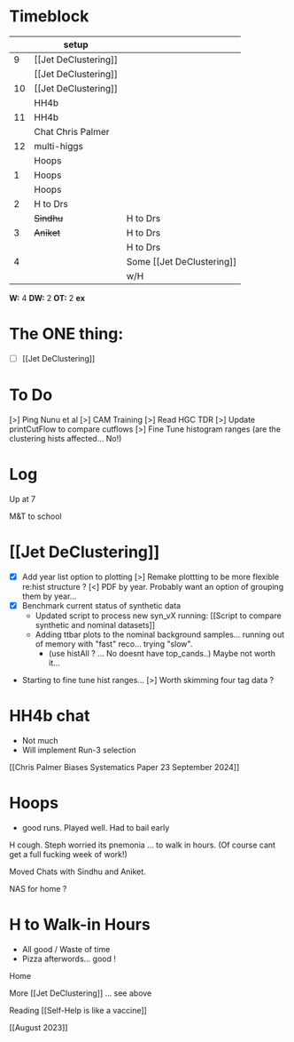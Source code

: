 # Timeblock

|     | setup                |                           |
| --- | -------------------- | ------------------------- |
| 9   | [[Jet DeClustering]] |                           |
|     | [[Jet DeClustering]] |                           |
| 10  | [[Jet DeClustering]] |                           |
|     | HH4b                 |                           |
| 11  | HH4b                 |                           |
|     | Chat Chris Palmer    |                           |
| 12  | multi-higgs          |                           |
|     | Hoops                |                           |
| 1   | Hoops                |                           |
|     | Hoops                |                           |
| 2   | H to Drs             |                           |
|     | ~~Sindhu~~           | H to Drs                  |
| 3   | ~~Aniket~~           | H to Drs                  |
|     |                      | H to Drs                  |
| 4   |                      | Some [[Jet DeClustering]] |
|     |                      | w/H                       |

**W:** 4 
**DW:** 2
**OT:** 2
**ex** 

# The ONE thing: 
- [ ] [[Jet DeClustering]]


# To Do
 [>] Ping Nunu et al
 [>] CAM Training
 [>] Read HGC TDR
 [>] Update printCutFlow to compare cutflows
 [>] Fine Tune histogram ranges (are the clustering hists affected... No!)


# Log

Up at 7 

M&T to school 

# [[Jet DeClustering]]
- [x] Add year list option to plotting
	[>] Remake plottting to be more flexible re:hist structure ? 
	[<] PDF by year. Probably want an option of grouping them by year...
- [x] Benchmark current status of synthetic data
	- Updated script to process new syn_vX running: 
		[[Script to compare synthetic and nominal datasets]]
	- Adding ttbar plots to the nominal background samples... running out of memory with "fast" reco... trying "slow".
		- (use histAll ? ... No doesnt have top_cands..) Maybe not worth it...
- Starting to fine tune hist ranges... 
[>] Worth skimming four tag data ?

# HH4b chat
- Not much 
- Will implement Run-3 selection

[[Chris Palmer Biases Systematics Paper 23 September 2024]]


# Hoops
- good runs. Played well.  Had to bail early

H cough. Steph worried its pnemonia ... to walk in hours. 
(Of course cant get a full fucking week of work!)


Moved Chats with Sindhu and Aniket.

NAS for home ? 

# H to Walk-in Hours
- All good / Waste of time
- Pizza afterwords... good ! 

Home

More [[Jet DeClustering]] ... see above

Reading [[Self-Help is like a vaccine]]

[[August 2023]]

